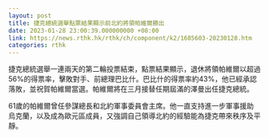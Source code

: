 ```yaml
---
layout: post
title: 捷克總統選舉點票結果顯示前北約將領帕維爾勝出
date: 2023-01-28 23:00:39.000000000 +08:00
link: https://news.rthk.hk/rthk/ch/component/k2/1685603-20230128.htm
categories: rthk
---
```


捷克總統選舉一連兩天的第二輪投票結束，點票結果顯示，退休將領帕維爾以超過56%的得票率，擊敗對手、前總理巴比什。巴比什的得票率約43%，他已經承認落敗，並祝賀帕維爾當選。帕維爾將在三月接替任期屆滿的澤曼出任捷克總統。

61歲的帕維爾曾任參謀總長和北約軍事委員會主席。他一直支持進一步軍事援助烏克蘭，以及成為歐元區成員，又強調自己領導北約的經驗能為捷克帶來秩序及平靜。
